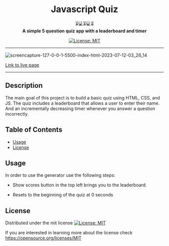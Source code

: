 <div align="center">
<h1 align="center"> Javascript Quiz </h1>

⏳💻⏳💻⏳ <br>
<strong>A simple 5 question quiz app with a leaderboard and timer</strong>

[![License: MIT](https://img.shields.io/badge/License-MIT-yellow.svg)](https://opensource.org/licenses/MIT)

</div>
<hr>

![screencapture-127-0-0-1-5500-index-html-2023-07-12-03_26_14](https://github.com/JamesxFarris/code-quiz/assets/51385562/d33bd857-5e25-405c-b122-cfa239529ee6)

<a href="https://jamesxfarris.github.io/code-quiz/" >Link to live page<a>

<hr>

## Description

The main goal of this project is to build a basic quiz using HTML, CSS, and JS. The quiz includes a leaderboard that allows a user to enter their name. And an incrementally decreasing timer whenever you answer a question incorrectly.

## Table of Contents

- [Usage](#usage)
- [License](#license)

## Usage

In order to use the generator use the following steps:

- Show scores button in the top left brings you to the leaderboard.

- Resets to the beginning of the quiz at 0 seconds

## License

Distributed under the mit license [![License: MIT](https://img.shields.io/badge/License-MIT-yellow.svg)](https://opensource.org/licenses/MIT)

If you are interested in learning more about the license check https://opensource.org/licenses/MIT
